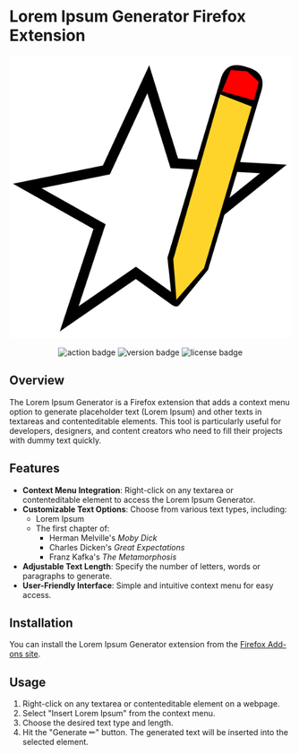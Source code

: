 # Lorem Ipsum Generator Firefox Extension

<p align="center">
  <img src="https://github.com/jbellue/loremIpsum-webext/blob/main/icons/icon.svg?raw=true" alt="Logo"/>
</p>
<p align="center">
    <img src="https://github.com/jbellue/loremIpsum-webext/actions/workflows/lint-and-build.yml/badge.svg?branch=main" alt="action badge" />
    <img src="https://img.shields.io/badge/version-v1.0.1-blue" alt="version badge" />
    <img src="https://img.shields.io/github/license/jbellue/loremipsum-webext" alt="license badge" />
</p>

## Overview

The Lorem Ipsum Generator is a Firefox extension that adds a context menu option to generate placeholder text (Lorem Ipsum) and other texts in textareas and contenteditable elements. This tool is particularly useful for developers, designers, and content creators who need to fill their projects with dummy text quickly.

## Features

- **Context Menu Integration**: Right-click on any textarea or contenteditable element to access the Lorem Ipsum Generator.
- **Customizable Text Options**: Choose from various text types, including:
  - Lorem Ipsum
  - The first chapter of:
    - Herman Melville's *Moby Dick*
    - Charles Dicken's *Great Expectations*
    - Franz Kafka's *The Metamorphosis*
- **Adjustable Text Length**: Specify the number of letters, words or paragraphs to generate.
- **User-Friendly Interface**: Simple and intuitive context menu for easy access.

## Installation

You can install the Lorem Ipsum Generator extension from the [Firefox Add-ons site](https://addons.mozilla.org/en-US/firefox/addon/loremipsum1/).

## Usage

1. Right-click on any textarea or contenteditable element on a webpage.
2. Select "Insert Lorem Ipsum" from the context menu.
3. Choose the desired text type and length.
4. Hit the "Generate ✏" button. The generated text will be inserted into the selected element.
